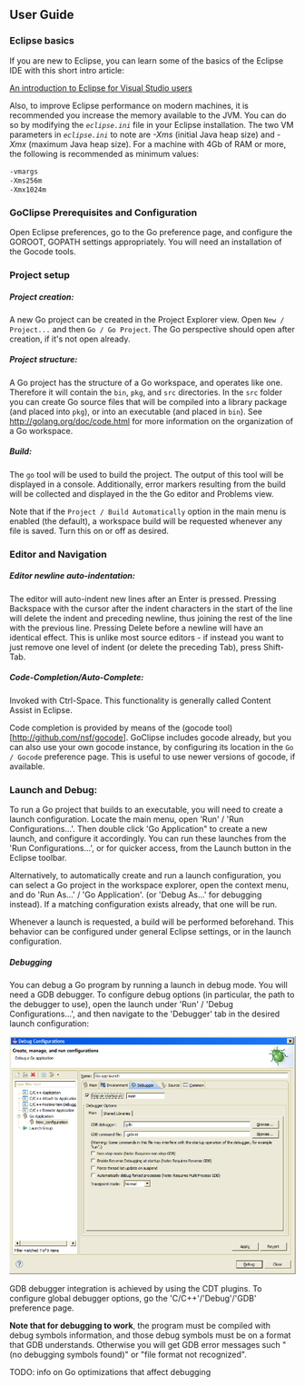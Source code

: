 ## User Guide

### Eclipse basics

If you are new to Eclipse, you can learn some of the basics of the Eclipse IDE with this short intro article: 

[An introduction to Eclipse for Visual Studio users
](http://www.ibm.com/developerworks/opensource/library/os-eclipse-visualstudio/)

Also, to improve Eclipse performance on modern machines, it is recommended you increase the memory available to 
the JVM. You can do so by modifying the _`eclipse.ini`_ file in your Eclipse installation. The two VM parameters 
in _`eclipse.ini`_ to note are _-Xms_ (initial Java heap size) and _-Xmx_ (maximum Java heap size). For a machine
with 4Gb of RAM or more, the following is recommended as minimum values:

```
-vmargs
-Xms256m
-Xmx1024m
```

### GoClipse Prerequisites and Configuration

Open Eclipse preferences, go to the Go preference page, and configure the GOROOT, GOPATH settings appropriately. You will need an installation of the Gocode tools.

### Project setup

##### Project creation:
A new Go project can be created in the Project Explorer view. Open `New / Project...` and then `Go / Go Project`. The Go perspective should open after creation, if it's not open already.

##### Project structure: 
A Go project has the structure of a Go workspace, and operates like one. Therefore it will contain the `bin`, `pkg`, and `src` directories. In the `src` folder you can create Go source files that will be compiled into a library package (and placed into `pkg`), or into an executable (and placed in `bin`). See http://golang.org/doc/code.html for more information on the organization of a Go workspace.

##### Build:
The `go` tool will be used to build the project. The output of this tool will be displayed in a console. Additionally, error markers resulting from the build will be collected and displayed in the the Go editor and Problems view.

Note that if the `Project / Build Automatically` option in the main menu is enabled (the default), a workspace build will be requested whenever any file is saved. Turn this on or off as desired.

### Editor and Navigation

##### Editor newline auto-indentation:
The editor will auto-indent new lines after an Enter is pressed. Pressing Backspace with the cursor after the indent characters in the start of the line will delete the indent and preceding newline, thus joining the rest of the line with the previous line. Pressing Delete before a newline will have an identical effect.
This is unlike most source editors - if instead you want to just remove one level of indent (or delete the preceding Tab), press Shift-Tab. 

##### Code-Completion/Auto-Complete:
Invoked with Ctrl-Space. This functionality is generally called Content Assist in Eclipse. 

Code completion is provided by means of the (gocode tool)[http://github.com/nsf/gocode]. GoClipse includes gocode already, but you can also use your own gocode instance, by configuring its location in the `Go / Gocode` preference page. This is useful to use newer versions of gocode, if available.

### Launch and Debug:
To run a Go project that builds to an executable, you will need to create a launch configuration. Locate the main menu, open 'Run' / 'Run Configurations...'. Then double click 'Go Application" to create a new launch, and configure it accordingly. You can run these launches from the 'Run Configurations...', or for quicker access, from the Launch button in the Eclipse toolbar.

Alternatively, to automatically create and run a launch configuration, you can select a Go project in the workspace explorer, open the context menu, and do 'Run As...' / 'Go Application'. (or 'Debug As...' for debugging instead). If a matching configuration exists already, that one will be run.

Whenever a launch is requested, a build will be performed beforehand. This behavior can be configured under general Eclipse settings, or in the launch configuration.

##### Debugging
You can debug a Go program by running a launch in debug mode. You will need a GDB debugger. To configure debug options (in particular, the path to the debugger to use), open the launch under 'Run' / 'Debug Configurations...', and then navigate to the 'Debugger' tab in the desired launch configuration:

<div align="center">
<a href="screenshots/UserGuide_DebuggerLaunchConfiguration.png?raw=true"><img src="screenshots/UserGuide_DebuggerLaunchConfiguration.png" /><a/> 
</div>

GDB debugger integration is achieved by using the CDT plugins. To configure global debugger options, go the 'C/C++'/'Debug'/'GDB' preference page.

**Note that for debugging to work**, the program must be compiled with debug symbols information, and those debug symbols must be on a format that GDB understands. Otherwise you will get GDB error messages such "(no debugging symbols found)" or "file format not recognized". 

TODO: info on Go optimizations that affect debugging
